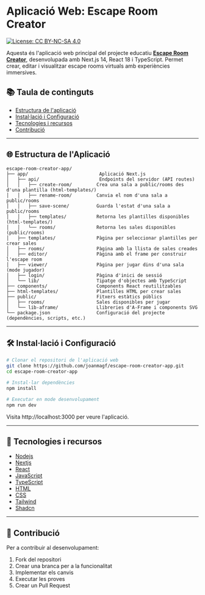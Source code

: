 # Aplicació Web: Escape Room Creator

[![License: CC BY-NC-SA 4.0](https://img.shields.io/badge/License-CC%20BY--NC--SA%204.0-lightgrey.svg)](LICENSE)

Aquesta és l'aplicació web principal del projecte educatiu **[Escape Room Creator](https://github.com/lluisalen/escape-room-creator)**, desenvolupada amb Next.js 14, React 18 i TypeScript. Permet crear, editar i visualitzar escape rooms virtuals amb experiències immersives.

## 📚 Taula de continguts

- [Estructura de l'aplicació](#estructura-de-laplicació)
- [Instal·lació i Configuració](#installació-i-configuració)
- [Tecnologies i recursos](#tecnologies-irecursos)
- [Contribució](#configuració)

---

## 🌐 Estructura de l'Aplicació

```
escape-room-creator-app/
├── app/                          Aplicació Next.js
│   ├── api/                      Endpoints del servidor (API routes)
│   │   ├── create-room/         Crea una sala a public/rooms des d'una plantilla (html-templates/)
│   │   ├── rename-room/         Canvia el nom d'una sala a public/rooms
│   │   ├── save-scene/          Guarda l'estat d'una sala a public/rooms
│   │   ├── templates/           Retorna les plantilles disponibles (html-templates/)
│   │   └── rooms/               Retorna les sales disponibles (public/rooms)
│   ├── templates/               Pàgina per seleccionar plantilles per crear sales
│   ├── rooms/                   Pàgina amb la llista de sales creades
│   ├── editor/                  Pàgina amb el frame per construir l'escape room
│   ├── viewer/                  Pàgina per jugar dins d'una sala (mode jugador)
│   ├── login/                   Pàgina d'inici de sessió
│   └── lib/                     Tipatge d'objectes amb TypeScript
├── components/                  Components React reutilitzables
├── html-templates/              Plantilles HTML per crear sales
├── public/                      Fitxers estàtics públics
│   ├── rooms/                   Sales disponibles per jugar
│   └── lib-aframe/              Llibreries d'A-Frame i components SVG
└── package.json                 Configuració del projecte (dependències, scripts, etc.)
```

---

## 🛠️ Instal·lació i Configuració

```bash
# Clonar el repositori de l'aplicació web
git clone https://github.com/joanmagf/escape-room-creator-app.git
cd escape-room-creator-app

# Instal·lar dependències
npm install

# Executar en mode desenvolupament
npm run dev
```

Visita http://localhost:3000 per veure l'aplicació.

---

## 🔗 **Tecnologies i recursos**

- [Nodejs](https://nodejs.org/en/download)
- [Nextjs](https://nextjs.org/)
- [React](https://es.react.dev/)
- [JavaScript](https://developer.mozilla.org/es/docs/Web/JavaScript)
- [TypeScript](https://www.typescriptlang.org/)
- [HTML](https://developer.mozilla.org/es/docs/Web/HTML)
- [CSS](https://developer.mozilla.org/es/docs/Web/CSS)
- [Tailwind](https://tailwindcss.com/)
- [Shadcn](https://ui.shadcn.com/)


---

## 🤝 Contribució

Per a contribuir al desenvolupament:

1. Fork del repositori
2. Crear una branca per a la funcionalitat
3. Implementar els canvis
4. Executar les proves
5. Crear un Pull Request